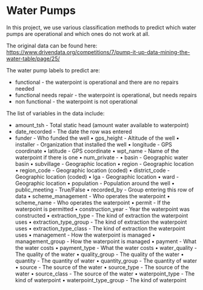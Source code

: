 # Water Pumps
In this project, we use various classification methods to predict which water pumps are operational and which ones do not work at all.

The original data can be found here: https://www.drivendata.org/competitions/7/pump-it-up-data-mining-the-water-table/page/25/ 

The water pump labels to predict are:
- functional - the waterpoint is operational and there are no repairs needed
-	functional needs repair - the waterpoint is operational, but needs repairs
-	non functional - the waterpoint is not operational

The list of variables in the data include:
-	amount_tsh - Total static head (amount water available to waterpoint)
-	date_recorded - The date the row was entered
-	funder - Who funded the well
•	gps_height - Altitude of the well
•	installer - Organization that installed the well
•	longitude - GPS coordinate
•	latitude - GPS coordinate
•	wpt_name - Name of the waterpoint if there is one
•	num_private -
•	basin - Geographic water basin
•	subvillage - Geographic location
•	region - Geographic location
•	region_code - Geographic location (coded)
•	district_code - Geographic location (coded)
•	lga - Geographic location
•	ward - Geographic location
•	population - Population around the well
•	public_meeting - True/False
•	recorded_by - Group entering this row of data
•	scheme_management - Who operates the waterpoint
•	scheme_name - Who operates the waterpoint
•	permit - If the waterpoint is permitted
•	construction_year - Year the waterpoint was constructed
•	extraction_type - The kind of extraction the waterpoint uses
•	extraction_type_group - The kind of extraction the waterpoint uses
•	extraction_type_class - The kind of extraction the waterpoint uses
•	management - How the waterpoint is managed
•	management_group - How the waterpoint is managed
•	payment - What the water costs
•	payment_type - What the water costs
•	water_quality - The quality of the water
•	quality_group - The quality of the water
•	quantity - The quantity of water
•	quantity_group - The quantity of water
•	source - The source of the water
•	source_type - The source of the water
•	source_class - The source of the water
•	waterpoint_type - The kind of waterpoint
•	waterpoint_type_group - The kind of waterpoint
